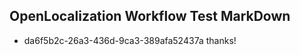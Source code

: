 ## OpenLocalization Workflow Test MarkDown
* da6f5b2c-26a3-436d-9ca3-389afa52437a thanks!

<!--HONumber=Sep16_HO2-->


